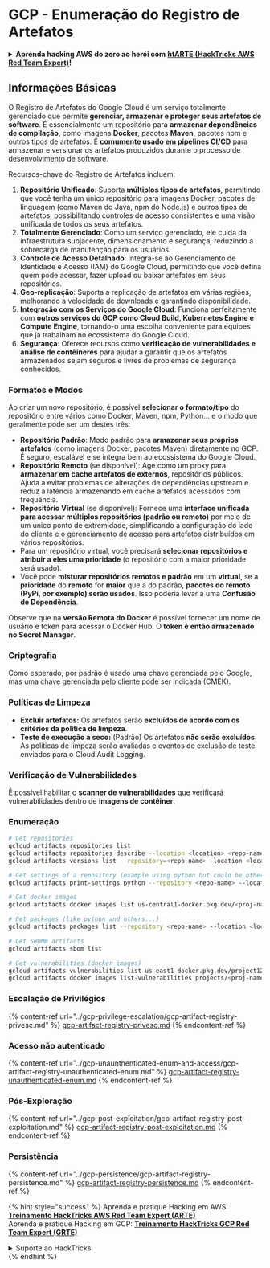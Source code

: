# GCP - Enumeração do Registro de Artefatos

<details>

<summary><strong>Aprenda hacking AWS do zero ao herói com</strong> <a href="https://training.hacktricks.xyz/courses/arte"><strong>htARTE (HackTricks AWS Red Team Expert)</strong></a><strong>!</strong></summary>

Outras maneiras de apoiar o HackTricks:

* Se você quiser ver sua **empresa anunciada no HackTricks** ou **baixar o HackTricks em PDF** Verifique os [**PLANOS DE ASSINATURA**](https://github.com/sponsors/carlospolop)!
* Obtenha o [**swag oficial PEASS & HackTricks**](https://peass.creator-spring.com)
* Descubra [**A Família PEASS**](https://opensea.io/collection/the-peass-family), nossa coleção exclusiva de [**NFTs**](https://opensea.io/collection/the-peass-family)
* **Junte-se ao** 💬 [**grupo Discord**](https://discord.gg/hRep4RUj7f) ou ao [**grupo telegram**](https://t.me/peass) ou **siga-me** no **Twitter** 🐦 [**@carlospolopm**](https://twitter.com/carlospolopm)**.**
* **Compartilhe seus truques de hacking enviando PRs para o** [**HackTricks**](https://github.com/carlospolop/hacktricks) e [**HackTricks Cloud**](https://github.com/carlospolop/hacktricks-cloud)
* &#x20;repositórios do github.

</details>

## Informações Básicas

O Registro de Artefatos do Google Cloud é um serviço totalmente gerenciado que permite **gerenciar, armazenar e proteger seus artefatos de software**. É essencialmente um repositório para **armazenar dependências de compilação**, como imagens **Docker**, pacotes **Maven**, pacotes npm e outros tipos de artefatos. É **comumente usado em pipelines CI/CD** para armazenar e versionar os artefatos produzidos durante o processo de desenvolvimento de software.

Recursos-chave do Registro de Artefatos incluem:

1. **Repositório Unificado**: Suporta **múltiplos tipos de artefatos**, permitindo que você tenha um único repositório para imagens Docker, pacotes de linguagem (como Maven do Java, npm do Node.js) e outros tipos de artefatos, possibilitando controles de acesso consistentes e uma visão unificada de todos os seus artefatos.
2. **Totalmente Gerenciado**: Como um serviço gerenciado, ele cuida da infraestrutura subjacente, dimensionamento e segurança, reduzindo a sobrecarga de manutenção para os usuários.
3. **Controle de Acesso Detalhado**: Integra-se ao Gerenciamento de Identidade e Acesso (IAM) do Google Cloud, permitindo que você defina quem pode acessar, fazer upload ou baixar artefatos em seus repositórios.
4. **Geo-replicação**: Suporta a replicação de artefatos em várias regiões, melhorando a velocidade de downloads e garantindo disponibilidade.
5. **Integração com os Serviços do Google Cloud**: Funciona perfeitamente com **outros serviços do GCP como Cloud Build, Kubernetes Engine e Compute Engine**, tornando-o uma escolha conveniente para equipes que já trabalham no ecossistema do Google Cloud.
6. **Segurança**: Oferece recursos como **verificação de vulnerabilidades e análise de contêineres** para ajudar a garantir que os artefatos armazenados sejam seguros e livres de problemas de segurança conhecidos.

### Formatos e Modos

Ao criar um novo repositório, é possível **selecionar o formato/tipo** do repositório entre vários como Docker, Maven, npm, Python... e o modo que geralmente pode ser um destes três:

* **Repositório Padrão**: Modo padrão para **armazenar seus próprios artefatos** (como imagens Docker, pacotes Maven) diretamente no GCP. É seguro, escalável e se integra bem ao ecossistema do Google Cloud.
* **Repositório Remoto** (se disponível): Age como um proxy para **armazenar em cache artefatos de externos**, repositórios públicos. Ajuda a evitar problemas de alterações de dependências upstream e reduz a latência armazenando em cache artefatos acessados com frequência.
* **Repositório Virtual** (se disponível): Fornece uma **interface unificada para acessar múltiplos repositórios (padrão ou remoto)** por meio de um único ponto de extremidade, simplificando a configuração do lado do cliente e o gerenciamento de acesso para artefatos distribuídos em vários repositórios.
* Para um repositório virtual, você precisará **selecionar repositórios e atribuir a eles uma prioridade** (o repositório com a maior prioridade será usado).
* Você pode **misturar repositórios remotos e padrão** em um **virtual**, se a **prioridade** do **remoto** for **maior** que a do padrão, **pacotes do remoto (PyPi, por exemplo) serão usados**. Isso poderia levar a uma **Confusão de Dependência**.

Observe que na **versão Remota do Docker** é possível fornecer um nome de usuário e token para acessar o Docker Hub. O **token é então armazenado no Secret Manager**.

### Criptografia

Como esperado, por padrão é usado uma chave gerenciada pelo Google, mas uma chave gerenciada pelo cliente pode ser indicada (CMEK).

### Políticas de Limpeza

* **Excluir artefatos:** Os artefatos serão **excluídos de acordo com os critérios da política de limpeza**.
* **Teste de execução a seco:** (Padrão) Os artefatos **não serão excluídos**. As políticas de limpeza serão avaliadas e eventos de exclusão de teste enviados para o Cloud Audit Logging.

### Verificação de Vulnerabilidades

É possível habilitar o **scanner de vulnerabilidades** que verificará vulnerabilidades dentro de **imagens de contêiner**.

### Enumeração
```bash
# Get repositories
gcloud artifacts repositories list
gcloud artifacts repositories describe --location <location> <repo-name>
gcloud artifacts versions list --repository=<repo-name> -location <location> --package <package-name>

# Get settings of a repository (example using python but could be other)
gcloud artifacts print-settings python --repository <repo-name> --location <location>

# Get docker images
gcloud artifacts docker images list us-central1-docker.pkg.dev/<proj-name>/<repo-name>

# Get packages (like python and others...)
gcloud artifacts packages list --repository <repo-name> --location <location>

# Get SBOMB artifacts
gcloud artifacts sbom list

# Get vulnerabilities (docker images)
gcloud artifacts vulnerabilities list us-east1-docker.pkg.dev/project123/repository123/someimage@sha256:49765698074d6d7baa82f
gcloud artifacts docker images list-vulnerabilities projects/<proj-name>/locations/<location>/scans/<scan-uuid>
```
### Escalação de Privilégios

{% content-ref url="../gcp-privilege-escalation/gcp-artifact-registry-privesc.md" %}
[gcp-artifact-registry-privesc.md](../gcp-privilege-escalation/gcp-artifact-registry-privesc.md)
{% endcontent-ref %}

### Acesso não autenticado

{% content-ref url="../gcp-unaunthenticated-enum-and-access/gcp-artifact-registry-unauthenticated-enum.md" %}
[gcp-artifact-registry-unauthenticated-enum.md](../gcp-unaunthenticated-enum-and-access/gcp-artifact-registry-unauthenticated-enum.md)
{% endcontent-ref %}

### Pós-Exploração

{% content-ref url="../gcp-post-exploitation/gcp-artifact-registry-post-exploitation.md" %}
[gcp-artifact-registry-post-exploitation.md](../gcp-post-exploitation/gcp-artifact-registry-post-exploitation.md)
{% endcontent-ref %}

### Persistência

{% content-ref url="../gcp-persistence/gcp-artifact-registry-persistence.md" %}
[gcp-artifact-registry-persistence.md](../gcp-persistence/gcp-artifact-registry-persistence.md)
{% endcontent-ref %}

{% hint style="success" %}
Aprenda e pratique Hacking em AWS:<img src="/.gitbook/assets/image.png" alt="" data-size="line">[**Treinamento HackTricks AWS Red Team Expert (ARTE)**](https://training.hacktricks.xyz/courses/arte)<img src="/.gitbook/assets/image.png" alt="" data-size="line">\
Aprenda e pratique Hacking em GCP: <img src="/.gitbook/assets/image (2).png" alt="" data-size="line">[**Treinamento HackTricks GCP Red Team Expert (GRTE)**<img src="/.gitbook/assets/image (2).png" alt="" data-size="line">](https://training.hacktricks.xyz/courses/grte)

<details>

<summary>Suporte ao HackTricks</summary>

* Verifique os [**planos de assinatura**](https://github.com/sponsors/carlospolop)!
* **Junte-se ao** 💬 [**grupo Discord**](https://discord.gg/hRep4RUj7f) ou ao [**grupo telegram**](https://t.me/peass) ou **siga-nos** no **Twitter** 🐦 [**@hacktricks\_live**](https://twitter.com/hacktricks\_live)**.**
* **Compartilhe truques de hacking enviando PRs para os repositórios** [**HackTricks**](https://github.com/carlospolop/hacktricks) e [**HackTricks Cloud**](https://github.com/carlospolop/hacktricks-cloud).

</details>
{% endhint %}
